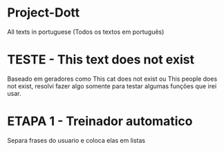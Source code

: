 # Project-Dott
All texts in portuguese (Todos os textos em português)


# TESTE - This text does not exist 
Baseado em geradores como This cat does not exist ou This people does not exist, resolvi fazer algo somente para testar algumas funções que irei usar.


# ETAPA 1 - Treinador automatico
Separa frases do usuario e coloca elas em listas
